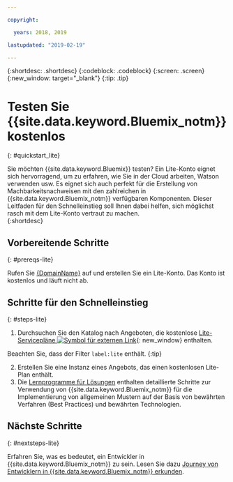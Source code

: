 ```yaml
---

copyright:

  years: 2018, 2019

lastupdated: "2019-02-19"

---
```


{:shortdesc: .shortdesc}
{:codeblock: .codeblock}
{:screen: .screen}
{:new_window: target="_blank"}
{:tip: .tip}


# Testen Sie {{site.data.keyword.Bluemix_notm}} kostenlos
{: #quickstart_lite}

Sie möchten {{site.data.keyword.Bluemix}} testen? Ein Lite-Konto eignet sich hervorragend, um zu erfahren, wie Sie in der Cloud arbeiten, Watson verwenden usw. Es eignet sich auch perfekt für die Erstellung von Machbarkeitsnachweisen mit den zahlreichen in {{site.data.keyword.Bluemix_notm}} verfügbaren Komponenten. Dieser Leitfaden für den Schnelleinstieg soll Ihnen dabei helfen, sich möglichst rasch mit dem Lite-Konto vertraut zu machen.  
{:shortdesc}  

## Vorbereitende Schritte
{: #prereqs-lite}

Rufen Sie [{DomainName}]({DomainName}) auf und erstellen Sie ein Lite-Konto. Das Konto ist kostenlos und läuft nicht ab.

## Schritte für den Schnelleinstieg
{: #steps-lite}

1. Durchsuchen Sie den Katalog nach Angeboten, die kostenlose [Lite-Servicepläne ![Symbol für externen Link](../icons/launch-glyph.svg "Symbol für externen Link")](https://{DomainName}/catalog/?search=label:lite){: new_window} enthalten.
  
  Beachten Sie, dass der Filter `label:lite` enthält.
  {:tip}

2. Erstellen Sie eine Instanz eines Angebots, das einen kostenlosen Lite-Plan enthält.
3. Die [Lernprogramme für Lösungen](/docs/tutorials?topic=solution-tutorials-tutorials) enthalten detaillierte Schritte zur Verwendung von {{site.data.keyword.Bluemix_notm}} für die Implementierung von allgemeinen Mustern auf der Basis von bewährten Verfahren (Best Practices) und bewährten Technologien. 


## Nächste Schritte
{: #nextsteps-lite}

Erfahren Sie, was es bedeutet, ein Entwickler in {{site.data.keyword.Bluemix_notm}} zu sein. Lesen Sie dazu [Journey von Entwicklern in {{site.data.keyword.Bluemix_notm}} erkunden](/docs/overview?topic=overview-dev-journey). 


